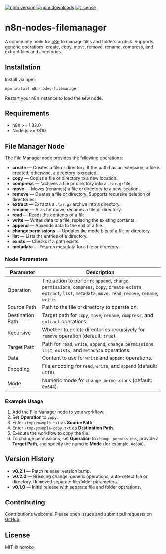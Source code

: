 [![npm version](https://img.shields.io/npm/v/n8n-nodes-filemanager.svg)](https://www.npmjs.com/package/n8n-nodes-filemanager)
[![npm downloads](https://img.shields.io/npm/dm/n8n-nodes-filemanager.svg)](https://www.npmjs.com/package/n8n-nodes-filemanager)
[![License](https://img.shields.io/npm/l/n8n-nodes-filemanager.svg)](https://github.com/xopoko/n8n-nodes-filemanager/blob/main/LICENSE.md)

# n8n-nodes-filemanager

A community node for [n8n](https://n8n.io/) to manage files and folders on disk. Supports generic operations: create, copy, move, remove, rename, compress, and extract files and directories.

## Installation

Install via npm:
```bash
npm install n8n-nodes-filemanager
```

Restart your n8n instance to load the new node.

## Requirements

- n8n >= 1.82.0
- Node.js >= 18.10

## File Manager Node

The File Manager node provides the following operations:

- **create** — Creates a file or directory. If the path has an extension, a file is created; otherwise, a directory is created.
- **copy** — Copies a file or directory to a new location.
- **compress** — Archives a file or directory into a `.tar.gz` file.
- **move** — Moves (renames) a file or directory to a new location.
- **remove** — Deletes a file or directory. Supports recursive deletion of directories.
- **extract** — Extracts a `.tar.gz` archive into a directory.
- **rename** — Alias for move; renames a file or directory.
- **read** — Reads the contents of a file.
- **write** — Writes data to a file, replacing the existing contents.
- **append** — Appends data to the end of a file.
- **change permissions** — Updates the mode bits of a file or directory.
- **list** — Lists the entries of a directory.
- **exists** — Checks if a path exists.
- **metadata** — Returns metadata for a file or directory.

### Node Parameters

| Parameter        | Description                                                                         |
| ---------------- | ----------------------------------------------------------------------------------- |
| Operation        | The action to perform: `append`, `change permissions`, `compress`, `copy`, `create`, `exists`, `extract`, `list`, `metadata`, `move`, `read`, `remove`, `rename`, `write`. |
| Source Path      | Path to the file or directory to operate on. |
| Destination Path | Target path for `copy`, `move`, `rename`, `compress`, and `extract` operations. |
| Recursive        | Whether to delete directories recursively for `remove` operation (default: `true`). |
| Target Path      | Path for `read`, `write`, `append`, `change permissions`, `list`, `exists`, and `metadata` operations. |
| Data             | Content to use for `write` and `append` operations. |
| Encoding         | File encoding for `read`, `write`, and `append` (default: `utf8`). |
| Mode             | Numeric mode for `change permissions` (default: `0o644`). |

### Example Usage

1. Add the File Manager node to your workflow.
2. Set **Operation** to `copy`.
3. Enter `/tmp/example.txt` as **Source Path**.
4. Enter `/tmp/example-copy.txt` as **Destination Path**.
5. Execute the workflow to copy the file.
6. To change permissions, set **Operation** to `change permissions`, provide a **Target Path**, and specify the numeric **Mode** (for example, `0o600`).

## Version History

- **v0.2.1** — Patch release: version bump.
- **v0.2.0** — Breaking change: generic operations; auto-detect file or directory. Removed separate file/folder parameters.
- **v0.1.0** — Initial release with separate file and folder operations.

## Contributing

Contributions welcome! Please open issues and submit pull requests on [GitHub](https://github.com/xopoko/n8n-nodes-filemanager).

## License

MIT © horoko
